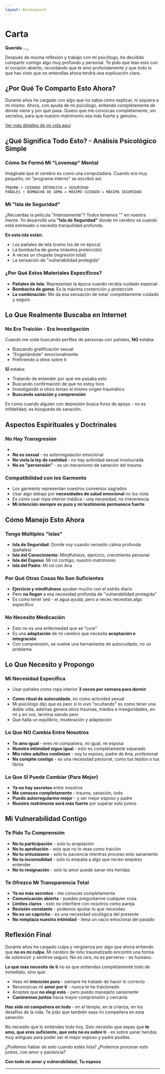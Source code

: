 ```yaml
---
layout: BareLayouts
---
```


# Carta

**Querida ...,**

Después de mucha reflexión y trabajo con mi psicólogo, he decidido compartir contigo algo muy profundo y personal. Te pido que leas esto con el corazón abierto, recordando que te amo profundamente y que todo lo que has visto que no entendías ahora tendrá una explicación clara.

## ¿Por Qué Te Comparto Esto Ahora?

Durante años he cargado con algo que no sabía cómo explicar, ni siquiera a mí mismo. Ahora, con ayuda de mi psicólogo, entiendo completamente de dónde viene y por qué pasa. Quiero que me conozcas completamente, sin secretos, para que nuestro matrimonio sea más fuerte y genuino.

[Ver más detalles de mi vida aquí](mi_vida.md) 

## ¿Qué Significa Todo Esto? - Análisis Psicológico Simple

### **Cómo Se Formó Mi "Lovemap" Mental**
Imagínate que el cerebro es como una computadora. Cuando era muy pequeño, mi "programa interno" se escribió así:

```
TRAUMA + CUIDADO INTENSIVO = SEGURIDAD
PAÑALES + BOMBACHA DE GOMA = MÁXIMO CUIDADO = MÁXIMA SEGURIDAD
```

### **Mi "Isla de Seguridad"**
¿Recuerdas la película "Intensamente"? Todos tenemos "<SideWebPageDrawerText pageUrl="https://inside-out.fandom.com/es/wiki/Islas_de_Personalidad" triggerText="islas" :external="true" />" en nuestra mente. Yo desarrollé una **"Isla de Seguridad"** donde mi cerebro va cuando está estresado o necesita tranquilidad profunda.

**En esta isla están:**
- Los pañales de tela (como los de mi época)
- La bombacha de goma (máxima protección)
- A veces un chupete (regresión total)
- La sensación de "vulnerabilidad protegida"

### **¿Por Qué Estos Materiales Específicos?**
- **Pañales de tela**: Representan la época cuando recibía cuidado especial
- **Bombacha de goma**: Es la máxima contención y protección
- **La combinación**: Me da esa sensación de estar completamente cuidado y seguro

## Lo Que Realmente Buscaba en Internet

### **No Era Traición - Era Investigación**
Cuando me viste buscando perfiles de personas con pañales, **NO** estaba:
- Buscando gratificación sexual
- "Engañándote" emocionalmente
- Prefiriendo a otros sobre ti

**SÍ** estaba:
- Tratando de entender por qué me pasaba esto
- Buscando confirmación de que no estoy loco
- Investigando si otros tenían el mismo origen traumático
- **Buscando sanación y comprensión**

Es como cuando alguien con depresión busca foros de apoyo - no es infidelidad, es búsqueda de sanación.

## Aspectos Espirituales y Doctrinales

### **No Hay Transgresión**
- **<SideWebPageDrawerText pageUrl="Sacerdocio_y_Salud_mental" triggerText="El sacerdocio y la Salud Mental" />**
- **No es sexual** - es autorregulación emocional
- **No viola la ley de castidad** - no hay actividad sexual involucrada
- **No es "perversión"** - es un mecanismo de sanación del trauma

### **Compatibilidad con los Garments**
- Los garments representan nuestros convenios sagrados
- Usar algo debajo por **necesidades de salud emocional** no los viola
- Es como usar ropa interior médica - una necesidad, no irreverencia
- **Mi intención siempre es pura y mi testimonio permanece fuerte**

## Cómo Manejo Esto Ahora

### **Tengo Múltiples "Islas"**
- **Isla de Seguridad**: Donde voy cuando necesito calma profunda (pañales)
- **Isla del Conocimiento**: Mindfulness, ejercicio, crecimiento personal
- **Isla del Esposo**: Mi rol contigo, nuestro matrimonio
- **Isla del Padre**: Mi rol con Ana

### **Por Qué Otras Cosas No Son Suficientes**
- **Ejercicio y mindfulness** ayudan mucho con el estrés diario
- Pero **no llegan** a esa necesidad profunda de "vulnerabilidad protegida"
- Es como tener sed - el agua ayuda, pero a veces necesitas algo específico

### **No Necesito Medicación**
- Esto no es una enfermedad que se "cure"
- Es una **adaptación** de mi cerebro que necesita **aceptación e integración**
- Con comprensión, se vuelve una herramienta de autocuidado, no un problema

## Lo Que Necesito y Propongo

### **Mi Necesidad Específica**
- Usar pañales como ropa interior **3 veces por semana para dormir**
<!--- A veces incluir un chupete (regresión completa)-->
- **Como ritual de autocuidado**, no como actividad sexual
- Mi psicólogo dijo que es peor si lo vivo "ocultando" es como tener una doble vida, ademas genera otros traumas, miedos e inseguridades, en mi y en vos, termina siendo peor 
- Que halla un equilibrio, moderación y adaptación

### **Lo Que NO Cambia Entre Nosotros**
- **Te amo igual** - eres mi compañera, mi igual, mi esposa
- **Nuestra intimidad sigue igual** - esto es completamente separado
- **Mis roles adultos continúan** - soy tu esposo, padre de Ana, profesional
- **No compite contigo** - es una necesidad personal, como tus tejidos o tus libros

### **Lo Que SÍ Puede Cambiar (Para Mejor)**
- **Ya no hay secretos** entre nosotros
- **Me conoces completamente** - trauma, sanación, todo
- **Puedo autorregularme mejor** - y ser mejor esposo y padre
- **Nuestro matrimonio será más fuerte** por superar esto juntos

<!--
### **Y como se lo digo a otros en casa**
- Al hablar con el sicólogo encontró situaciones traumáticas en la niñez
- Para ir superando (sanando heridas) debo sentirme como cuando era bebé con pañales pero como ropa interior
- Puede ser un tema de conocimiento familiar entre nosotros y nadie más
- Que es una forma de canalizar las tristezas de los malos recuerdos para que no me afecten a mi y a los demás
- Puede que al principio sintamos verguenza por la situación inusual
- No tomar el tema para burla o denigrar porque es un tema sensible
- No tiene que explicar a nadie más, puede generar tristeza
- Aprender a no juzgar a nadie solo por su apariencia, por que siempre hay una historia detrás que quizá no entendemos
-->
## Mi Vulnerabilidad Contigo

### **Te Pido Tu Comprensión**
- **No tu participación** - solo tu aceptación
- **No tu aprobación** - solo que no lo veas como traición
- **No tu entusiasmo** - solo tu paciencia mientras proceso esto sanamente
- **No tu incomodidad** - solo tu empatía a algo que recien empiezo entender
- **No tu resignación** - solo tu amor puede sanar mis heridas

### **Te Ofrezco Mi Transparencia Total**
- **Ya no más secretos** - me conoces completamente
- **Comunicación abierta** - puedes preguntarme cualquier cosa
- **Límites claros** - esto no interfiere con nosotros como pareja
- **Revisión constante** - podemos ajustar lo que necesites
- **No es un capricho** - es una necesidad sicológica del presente
- **No remplaza nuestra intimidad** - llena un vacio emocional del pasado

## Reflexión Final


Durante años he cargado culpa y vergüenza por algo que ahora entiendo que **no es mi culpa**. Mi cerebro de niño traumatizado encontró una forma de sobrevivir y sentirse seguro. No es raro, no es perverso - es humano.

**Lo que más necesito de ti** no es que entiendas completamente todo de inmediato, sino que:
- Veas mi **intención pura** - siempre he tratado de hacer lo correcto
- Reconozcas mi **amor por ti** - nunca te he traicionado
- Aceptes que **no elegí esto** - pero puedo manejarlo sanamente
- **Caminemos juntos** hacia mayor comprensión y cercanía

**Has sido mi compañera en todo** - en el templo, en la crianza, en los desafíos de la vida. Te pido que también seas mi compañera en esta sanación.

No necesito que lo entiendas todo hoy. Solo necesito que sepas que **te amo, que eres suficiente, que esto no es sobre ti** - es sobre sanar heridas muy antiguas para poder ser el mejor esposo y padre posible.

¿Podemos hablar de esto cuando estés lista? ¿Podemos procesar esto juntos, con amor y paciencia?

**Con todo mi amor y vulnerabilidad,**
**Tu esposo**

---
